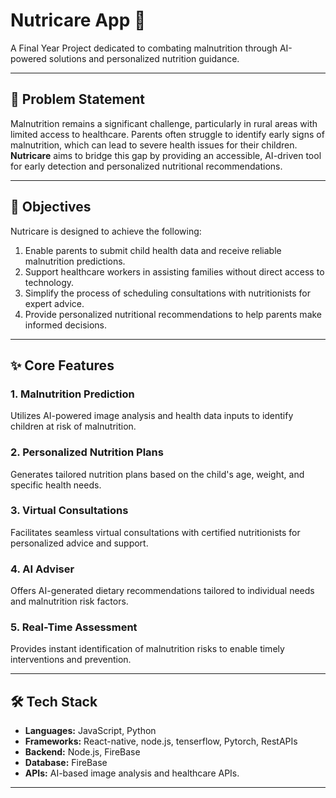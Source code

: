 # Nutricare App 🌱  
A Final Year Project dedicated to combating malnutrition through AI-powered solutions 
and personalized nutrition guidance.

---

## 🚨 Problem Statement  
Malnutrition remains a significant challenge, particularly in rural areas with limited access to healthcare. Parents often struggle to identify early signs of malnutrition, which can lead to severe health issues for their children. **Nutricare** aims to bridge this gap by providing an accessible, AI-driven tool for early detection and personalized nutritional recommendations.

---

## 🎯 Objectives  
Nutricare is designed to achieve the following:  
1. Enable parents to submit child health data and receive reliable malnutrition predictions.  
2. Support healthcare workers in assisting families without direct access to technology.  
3. Simplify the process of scheduling consultations with nutritionists for expert advice.  
4. Provide personalized nutritional recommendations to help parents make informed decisions.  

---

## ✨ Core Features  

### 1. **Malnutrition Prediction**  
Utilizes AI-powered image analysis and health data inputs to identify children at risk of malnutrition.

### 2. **Personalized Nutrition Plans**  
Generates tailored nutrition plans based on the child's age, weight, and specific health needs.

### 3. **Virtual Consultations**  
Facilitates seamless virtual consultations with certified nutritionists for personalized advice and support.

### 4. **AI Adviser**  
Offers AI-generated dietary recommendations tailored to individual needs and malnutrition risk factors.

### 5. **Real-Time Assessment**  
Provides instant identification of malnutrition risks to enable timely interventions and prevention.

---

## 🛠️ Tech Stack  
- **Languages:** JavaScript, Python  
- **Frameworks:** React-native, node.js, tenserflow, Pytorch, RestAPIs  
- **Backend:** Node.js, FireBase   
- **Database:** FireBase  
- **APIs:** AI-based image analysis and healthcare APIs.  

---
